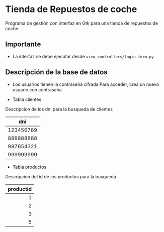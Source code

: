 # Tienda de Repuestos de coche

Programa de gestión con interfaz en Gtk para una tienda de repuestos de coche.

## Importante

- La interfaz se debe ejecutar desde `view_controllers/login_form.py`

## Descripción de la base de datos

* Los usuarios tienen la contraseña cifrada
Para acceder, crea un nuevo usuario con contraseña

- Tabla clientes:

Descripcion de los dni para la busqueda de clientes

| dni  	  |
|---------|
|123456789|
|888888888|
|987654321|
|999999999|

- Tabla productos

Descripcion del id de los productos para la busqueda

| productid |
|----------:|
|1          |
|2          |
|3          |
|5          |
